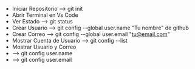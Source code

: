 - Iniciar Repositorio --> git init
- Abrir Terminal en Vs Code
- Ver Estado --> git status
- Crear Usuario --> git config --global user.name "Tu nombre" de github
- Crear Correo --> git config --global user.email "tu@email.com"
- Mostrar Cuenta de Usuario --> git config --list
- Mostrar Usuario y Correo 
- --> git config user.name
- --> git config user.email
